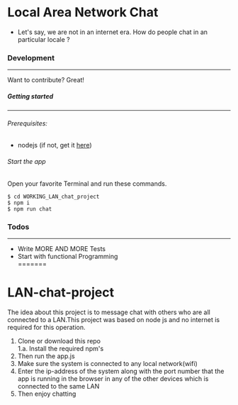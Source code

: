
# Local Area Network Chat

- Let's say, we are not in an internet era. How do people chat in an particular locale ?

### Development
---
Want to contribute? Great!

##### Getting started
---
###### Prerequisites:

- nodejs (if not, get it [here](https://nodejs.org/en/))

###### Start the app

Open your favorite Terminal and run these commands.

```
$ cd WORKING_LAN_chat_project
$ npm i
$ npm run chat
```
### Todos
---
- Write MORE AND MORE Tests
- Start with functional Programming   
=======
# LAN-chat-project
The idea about this project is to message chat with others who are all connected to a LAN.This project was based on node js and no internet is required for this operation.
 
1. Clone or download this repo  
1.a. Install the required npm's   
2. Then run the app.js  
3. Make sure the system is connected to any local network(wifi)  
4. Enter the ip-address of the system along with the port number that the app is running in the browser in any of the other devices which is connected to the same LAN  
5. Then enjoy chatting  
